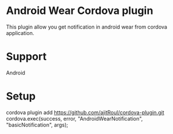 # Android Wear Cordova plugin
This plugin allow you get notification in android wear from cordova application.
# Support 
Android
# Setup
cordova plugin add https://github.com/ajitRoul/cordova-plugin.git
cordova.exec(success, error, "AndroidWearNotification", "basicNotification", args);



